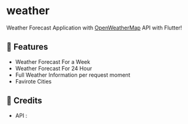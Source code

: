 # weather

Weather Forecast Application with [OpenWeatherMap](https://openweathermap.org/api) API with Flutter!

## 🚀 Features

* Weather Forecast For a Week
* Weather Forecast For 24 Hour
* Full Weather Information per request moment
* Favirote Cities

## 🔧 Credits

* API :
